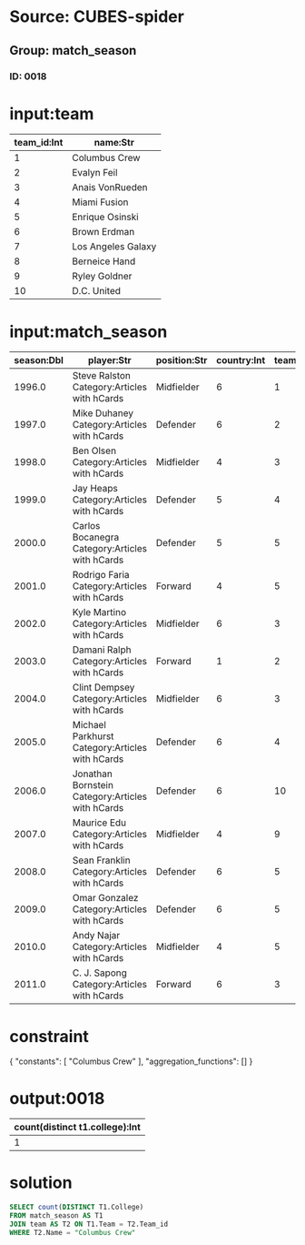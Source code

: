# Source: CUBES-spider
## Group: match_season
### ID: 0018

# input:team

| team_id:Int | name:Str |
|---|---|
| 1 | Columbus Crew |
| 2 | Evalyn Feil |
| 3 | Anais VonRueden |
| 4 | Miami Fusion |
| 5 | Enrique Osinski |
| 6 | Brown Erdman |
| 7 | Los Angeles Galaxy |
| 8 | Berneice Hand |
| 9 | Ryley Goldner |
| 10 | D.C. United |

# input:match_season

| season:Dbl | player:Str | position:Str | country:Int | team:Int | draft_pick_number:Int | draft_class:Str | college:Str |
|---|---|---|---|---|---|---|---|
| 1996.0 | Steve Ralston Category:Articles with hCards | Midfielder | 6 | 1 | 18 | 1996 MLS College Draft | Florida International |
| 1997.0 | Mike Duhaney Category:Articles with hCards | Defender | 6 | 2 | 87 | 1996 MLS Inaugural Player Draft | UNLV |
| 1998.0 | Ben Olsen Category:Articles with hCards | Midfielder | 4 | 3 | 2 | Project-40 | Virginia |
| 1999.0 | Jay Heaps Category:Articles with hCards | Defender | 5 | 4 | 5 | 1999 MLS College Draft | Duke |
| 2000.0 | Carlos Bocanegra Category:Articles with hCards | Defender | 5 | 5 | 4 | 2000 MLS SuperDraft | UCLA |
| 2001.0 | Rodrigo Faria Category:Articles with hCards | Forward | 4 | 5 | 13 | 2001 MLS SuperDraft | Concordia College |
| 2002.0 | Kyle Martino Category:Articles with hCards | Midfielder | 6 | 3 | 8 | 2002 MLS SuperDraft | Virginia |
| 2003.0 | Damani Ralph Category:Articles with hCards | Forward | 1 | 2 | 18 | 2003 MLS SuperDraft | Connecticut |
| 2004.0 | Clint Dempsey Category:Articles with hCards | Midfielder | 6 | 3 | 8 | 2004 MLS SuperDraft | Furman |
| 2005.0 | Michael Parkhurst Category:Articles with hCards | Defender | 6 | 4 | 9 | 2005 MLS SuperDraft | Wake Forest |
| 2006.0 | Jonathan Bornstein Category:Articles with hCards | Defender | 6 | 10 | 37 | 2006 MLS SuperDraft | UCLA |
| 2007.0 | Maurice Edu Category:Articles with hCards | Midfielder | 4 | 9 | 1 | 2007 MLS SuperDraft | Maryland |
| 2008.0 | Sean Franklin Category:Articles with hCards | Defender | 6 | 5 | 4 | 2008 MLS SuperDraft | Cal State Northridge |
| 2009.0 | Omar Gonzalez Category:Articles with hCards | Defender | 6 | 5 | 3 | 2009 MLS SuperDraft | Maryland |
| 2010.0 | Andy Najar Category:Articles with hCards | Midfielder | 4 | 5 | 6 | D.C. United Academy | none |
| 2011.0 | C. J. Sapong Category:Articles with hCards | Forward | 6 | 3 | 10 | 2011 MLS SuperDraft | James Madison |

# constraint

{
  "constants": [
    "Columbus Crew"
  ],
  "aggregation_functions": []
}

# output:0018

| count(distinct t1.college):Int |
|---|
| 1 |

# solution

```sql
SELECT count(DISTINCT T1.College)
FROM match_season AS T1
JOIN team AS T2 ON T1.Team = T2.Team_id
WHERE T2.Name = "Columbus Crew"
```
